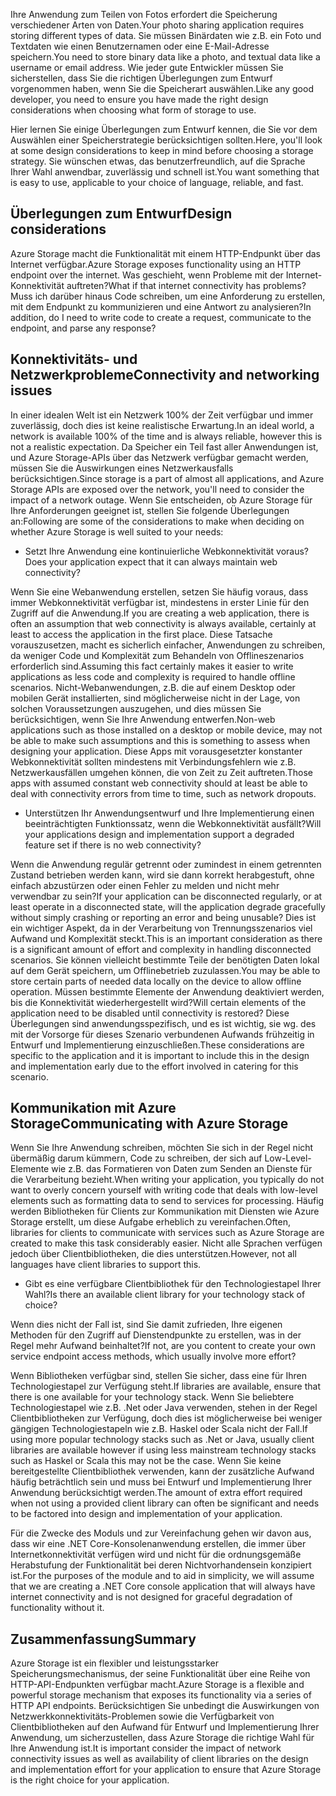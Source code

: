 <span data-ttu-id="b6bb1-101">Ihre Anwendung zum Teilen von Fotos erfordert die Speicherung verschiedener Arten von Daten.</span><span class="sxs-lookup"><span data-stu-id="b6bb1-101">Your photo sharing application requires storing different types of data.</span></span> <span data-ttu-id="b6bb1-102">Sie müssen Binärdaten wie z.B. ein Foto und Textdaten wie einen Benutzernamen oder eine E-Mail-Adresse speichern.</span><span class="sxs-lookup"><span data-stu-id="b6bb1-102">You need to store binary data like a photo, and textual data like a username or email address.</span></span> <span data-ttu-id="b6bb1-103">Wie jeder gute Entwickler müssen Sie sicherstellen, dass Sie die richtigen Überlegungen zum Entwurf vorgenommen haben, wenn Sie die Speicherart auswählen.</span><span class="sxs-lookup"><span data-stu-id="b6bb1-103">Like any good developer, you need to ensure you have made the right design considerations when choosing what form of storage to use.</span></span>

<span data-ttu-id="b6bb1-104">Hier lernen Sie einige Überlegungen zum Entwurf kennen, die Sie vor dem Auswählen einer Speicherstrategie berücksichtigen sollten.</span><span class="sxs-lookup"><span data-stu-id="b6bb1-104">Here, you'll look at some design considerations to keep in mind before choosing a storage strategy.</span></span> <span data-ttu-id="b6bb1-105">Sie wünschen etwas, das benutzerfreundlich, auf die Sprache Ihrer Wahl anwendbar, zuverlässig und schnell ist.</span><span class="sxs-lookup"><span data-stu-id="b6bb1-105">You want something that is easy to use, applicable to your choice of language, reliable, and fast.</span></span>

## <a name="design-considerations"></a><span data-ttu-id="b6bb1-106">Überlegungen zum Entwurf</span><span class="sxs-lookup"><span data-stu-id="b6bb1-106">Design considerations</span></span>

<span data-ttu-id="b6bb1-107">Azure Storage macht die Funktionalität mit einem HTTP-Endpunkt über das Internet verfügbar.</span><span class="sxs-lookup"><span data-stu-id="b6bb1-107">Azure Storage exposes functionality using an HTTP endpoint over the internet.</span></span> <span data-ttu-id="b6bb1-108">Was geschieht, wenn Probleme mit der Internet-Konnektivität auftreten?</span><span class="sxs-lookup"><span data-stu-id="b6bb1-108">What if that internet connectivity has problems?</span></span> <span data-ttu-id="b6bb1-109">Muss ich darüber hinaus Code schreiben, um eine Anforderung zu erstellen, mit dem Endpunkt zu kommunizieren und eine Antwort zu analysieren?</span><span class="sxs-lookup"><span data-stu-id="b6bb1-109">In addition, do I need to write code to create a request, communicate to the endpoint, and parse any response?</span></span>

## <a name="connectivity-and-networking-issues"></a><span data-ttu-id="b6bb1-110">Konnektivitäts- und Netzwerkprobleme</span><span class="sxs-lookup"><span data-stu-id="b6bb1-110">Connectivity and networking issues</span></span>

<span data-ttu-id="b6bb1-111">In einer idealen Welt ist ein Netzwerk 100% der Zeit verfügbar und immer zuverlässig, doch dies ist keine realistische Erwartung.</span><span class="sxs-lookup"><span data-stu-id="b6bb1-111">In an ideal world, a network is available 100% of the time and is always reliable, however this is not a realistic expectation.</span></span> <span data-ttu-id="b6bb1-112">Da Speicher ein Teil fast aller Anwendungen ist, und Azure Storage-APIs über das Netzwerk verfügbar gemacht werden, müssen Sie die Auswirkungen eines Netzwerkausfalls berücksichtigen.</span><span class="sxs-lookup"><span data-stu-id="b6bb1-112">Since storage is a part of almost all applications, and Azure Storage APIs are exposed over the network, you'll need to consider the impact of a network outage.</span></span> <span data-ttu-id="b6bb1-113">Wenn Sie entscheiden, ob Azure Storage für Ihre Anforderungen geeignet ist, stellen Sie folgende Überlegungen an:</span><span class="sxs-lookup"><span data-stu-id="b6bb1-113">Following are some of the considerations to make when deciding on whether Azure Storage is well suited to your needs:</span></span>

* <span data-ttu-id="b6bb1-114">Setzt Ihre Anwendung eine kontinuierliche Webkonnektivität voraus?</span><span class="sxs-lookup"><span data-stu-id="b6bb1-114">Does your application expect that it can always maintain web connectivity?</span></span>

<span data-ttu-id="b6bb1-115">Wenn Sie eine Webanwendung erstellen, setzen Sie häufig voraus, dass immer Webkonnektivität verfügbar ist, mindestens in erster Linie für den Zugriff auf die Anwendung.</span><span class="sxs-lookup"><span data-stu-id="b6bb1-115">If you are creating a web application, there is often an assumption that web connectivity is always available, certainly at least to access the application in the first place.</span></span> <span data-ttu-id="b6bb1-116">Diese Tatsache vorauszusetzen, macht es sicherlich einfacher, Anwendungen zu schreiben, da weniger Code und Komplexität zum Behandeln von Offlineszenarios erforderlich sind.</span><span class="sxs-lookup"><span data-stu-id="b6bb1-116">Assuming this fact certainly makes it easier to write applications as less code and complexity is required to handle offline scenarios.</span></span> <span data-ttu-id="b6bb1-117">Nicht-Webanwendungen, z.B. die auf einem Desktop oder mobilen Gerät installierten, sind möglicherweise nicht in der Lage, von solchen Voraussetzungen auszugehen, und dies müssen Sie berücksichtigen, wenn Sie Ihre Anwendung entwerfen.</span><span class="sxs-lookup"><span data-stu-id="b6bb1-117">Non-web applications such as those installed on a desktop or mobile device, may not be able to make such assumptions and this is something to assess when designing your application.</span></span> <span data-ttu-id="b6bb1-118">Diese Apps mit vorausgesetzter konstanter Webkonnektivität sollten mindestens mit Verbindungsfehlern wie z.B. Netzwerkausfällen umgehen können, die von Zeit zu Zeit auftreten.</span><span class="sxs-lookup"><span data-stu-id="b6bb1-118">Those apps with assumed constant web connectivity should at least be able to deal with connectivity errors from time to time, such as network dropouts.</span></span>

* <span data-ttu-id="b6bb1-119">Unterstützen Ihr Anwendungsentwurf und Ihre Implementierung einen beeinträchtigten Funktionssatz, wenn die Webkonnektivität ausfällt?</span><span class="sxs-lookup"><span data-stu-id="b6bb1-119">Will your applications design and implementation support a degraded feature set if there is no web connectivity?</span></span>

<span data-ttu-id="b6bb1-120">Wenn die Anwendung regulär getrennt oder zumindest in einem getrennten Zustand betrieben werden kann, wird sie dann korrekt herabgestuft, ohne einfach abzustürzen oder einen Fehler zu melden und nicht mehr verwendbar zu sein?</span><span class="sxs-lookup"><span data-stu-id="b6bb1-120">If your application can be disconnected regularly, or at least operate in a disconnected state, will the application degrade gracefully without simply crashing or reporting an error and being unusable?</span></span> <span data-ttu-id="b6bb1-121">Dies ist ein wichtiger Aspekt, da in der Verarbeitung von Trennungsszenarios viel Aufwand und Komplexität steckt.</span><span class="sxs-lookup"><span data-stu-id="b6bb1-121">This is an important consideration as there is a significant amount of effort and complexity in handling disconnected scenarios.</span></span> <span data-ttu-id="b6bb1-122">Sie können vielleicht bestimmte Teile der benötigten Daten lokal auf dem Gerät speichern, um Offlinebetrieb zuzulassen.</span><span class="sxs-lookup"><span data-stu-id="b6bb1-122">You may be able to store certain parts of needed data locally on the device to allow offline operation.</span></span> <span data-ttu-id="b6bb1-123">Müssen bestimmte Elemente der Anwendung deaktiviert werden, bis die Konnektivität wiederhergestellt wird?</span><span class="sxs-lookup"><span data-stu-id="b6bb1-123">Will certain elements of the application need to be disabled until connectivity is restored?</span></span> <span data-ttu-id="b6bb1-124">Diese Überlegungen sind anwendungsspezifisch, und es ist wichtig, sie wg. des mit der Vorsorge für dieses Szenario verbundenen Aufwands frühzeitig in Entwurf und Implementierung einzuschließen.</span><span class="sxs-lookup"><span data-stu-id="b6bb1-124">These considerations are specific to the application and it is important to include this in the design and implementation early due to the effort involved in catering for this scenario.</span></span>

## <a name="communicating-with-azure-storage"></a><span data-ttu-id="b6bb1-125">Kommunikation mit Azure Storage</span><span class="sxs-lookup"><span data-stu-id="b6bb1-125">Communicating with Azure Storage</span></span>

<span data-ttu-id="b6bb1-126">Wenn Sie Ihre Anwendung schreiben, möchten Sie sich in der Regel nicht übermäßig darum kümmern, Code zu schreiben, der sich auf Low-Level-Elemente wie z.B. das Formatieren von Daten zum Senden an Dienste für die Verarbeitung bezieht.</span><span class="sxs-lookup"><span data-stu-id="b6bb1-126">When writing your application, you typically do not want to overly concern yourself with writing code that deals with low-level elements such as formatting data to send to services for processing.</span></span> <span data-ttu-id="b6bb1-127">Häufig werden Bibliotheken für Clients zur Kommunikation mit Diensten wie Azure Storage erstellt, um diese Aufgabe erheblich zu vereinfachen.</span><span class="sxs-lookup"><span data-stu-id="b6bb1-127">Often, libraries for clients to communicate with services such as Azure Storage are created to make this task considerably easier.</span></span> <span data-ttu-id="b6bb1-128">Nicht alle Sprachen verfügen jedoch über Clientbibliotheken, die dies unterstützen.</span><span class="sxs-lookup"><span data-stu-id="b6bb1-128">However, not all languages have client libraries to support this.</span></span>

* <span data-ttu-id="b6bb1-129">Gibt es eine verfügbare Clientbibliothek für den Technologiestapel Ihrer Wahl?</span><span class="sxs-lookup"><span data-stu-id="b6bb1-129">Is there an available client library for your technology stack of choice?</span></span>

<span data-ttu-id="b6bb1-130">Wenn dies nicht der Fall ist, sind Sie damit zufrieden, Ihre eigenen Methoden für den Zugriff auf Dienstendpunkte zu erstellen, was in der Regel mehr Aufwand beinhaltet?</span><span class="sxs-lookup"><span data-stu-id="b6bb1-130">If not, are you content to create your own service endpoint access methods, which usually involve more effort?</span></span>

<span data-ttu-id="b6bb1-131">Wenn Bibliotheken verfügbar sind, stellen Sie sicher, dass eine für Ihren Technologiestapel zur Verfügung steht.</span><span class="sxs-lookup"><span data-stu-id="b6bb1-131">If libraries are available, ensure that there is one available for your technology stack.</span></span> <span data-ttu-id="b6bb1-132">Wenn Sie beliebtere Technologiestapel wie z.B. .Net oder Java verwenden, stehen in der Regel Clientbibliotheken zur Verfügung, doch dies ist möglicherweise bei weniger gängigen Technologiestapeln wie z.B. Haskel oder Scala nicht der Fall.</span><span class="sxs-lookup"><span data-stu-id="b6bb1-132">If using more popular technology stacks such as .Net or Java, usually client libraries are available however if using less mainstream technology stacks such as Haskel or Scala this may not be the case.</span></span> <span data-ttu-id="b6bb1-133">Wenn Sie keine bereitgestellte Clientbibliothek verwenden, kann der zusätzliche Aufwand häufig beträchtlich sein und muss bei Entwurf und Implementierung Ihrer Anwendung berücksichtigt werden.</span><span class="sxs-lookup"><span data-stu-id="b6bb1-133">The amount of extra effort required when not using a provided client library can often be significant and needs to be factored into design and implementation of your application.</span></span>

<span data-ttu-id="b6bb1-134">Für die Zwecke des Moduls und zur Vereinfachung gehen wir davon aus, dass wir eine .NET Core-Konsolenanwendung erstellen, die immer über Internetkonnektivität verfügen wird und nicht für die ordnungsgemäße Herabstufung der Funktionalität bei deren Nichtvorhandensein konzipiert ist.</span><span class="sxs-lookup"><span data-stu-id="b6bb1-134">For the purposes of the module and to aid in simplicity, we will assume that we are creating a .NET Core console application that will always have internet connectivity and is not designed for graceful degradation of functionality without it.</span></span>

## <a name="summary"></a><span data-ttu-id="b6bb1-135">Zusammenfassung</span><span class="sxs-lookup"><span data-stu-id="b6bb1-135">Summary</span></span>

<span data-ttu-id="b6bb1-136">Azure Storage ist ein flexibler und leistungsstarker Speicherungsmechanismus, der seine Funktionalität über eine Reihe von HTTP-API-Endpunkten verfügbar macht.</span><span class="sxs-lookup"><span data-stu-id="b6bb1-136">Azure Storage is a flexible and powerful storage mechanism that exposes its functionality via a series of HTTP API endpoints.</span></span> <span data-ttu-id="b6bb1-137">Berücksichtigen Sie unbedingt die Auswirkungen von Netzwerkkonnektivitäts-Problemen sowie die Verfügbarkeit von Clientbibliotheken auf den Aufwand für Entwurf und Implementierung Ihrer Anwendung, um sicherzustellen, dass Azure Storage die richtige Wahl für Ihre Anwendung ist.</span><span class="sxs-lookup"><span data-stu-id="b6bb1-137">It is important consider the impact of network connectivity issues as well as availability of client libraries on the design and implementation effort for your application to ensure that Azure Storage is the right choice for your application.</span></span>


